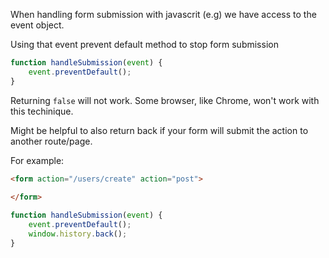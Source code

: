 When handling form submission with javascrit (e.g) we have access to the event object.

Using that event prevent default method to stop form submission

```javascript
function handleSubmission(event) {
	event.preventDefault();
}
```

Returning `false` will not work. Some browser, like Chrome, won't work with this techinique.

Might be helpful to also return back if your form will submit the action to another route/page.

For example:

```html
<form action="/users/create" action="post">
	
</form>
```

```javascript
function handleSubmission(event) {
	event.preventDefault();
	window.history.back();
}
```